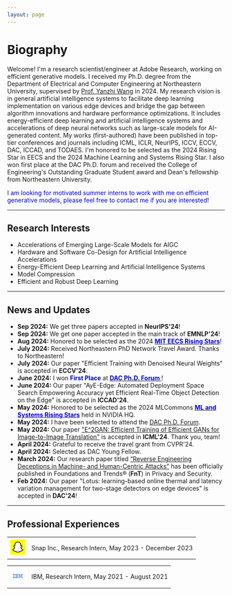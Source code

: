 ```yaml
---
layout: page
---
```


# Biography

Welcome! I'm a research scientist/engineer at Adobe Research, working on efficient generative models. I received my Ph.D. degree from the Department of Electrical and Computer Engineering at Northeastern University, supervised by [Prof. Yanzhi Wang](https://web.northeastern.edu/yanzhiwang/#_ga=2.133348103.863566394.1694570386-1581901161.1692209067) in 2024. My research vision is in general artificial intelligence systems to facilitate deep learning implementation on various edge devices and bridge the gap between algorithm innovations and hardware performance optimizations. It includes energy-efficient deep learning and artificial intelligence systems and accelerations of deep neural networks such as large-scale models for AI-generated content. My works (first-authored) have been published in top-tier conferences and journals including ICML, ICLR, NeurIPS, ICCV, ECCV, DAC, ICCAD, and TODAES. I'm honored to be selected as the 2024 Rising Star in EECS and the 2024 Machine Learning and Systems Rising Star. I also won first place at the DAC Ph.D. forum and received the College of Engineering's Outstanding Graduate Student award and Dean's fellowship from Northeastern University. 


<font color="#0000dd">I am looking for motivated summer interns to work with me on efficient generative models, please feel free to contact me if you are interested!</font>


---
## Research Interests

- Accelerations of Emerging Large-Scale Models for AIGC
- Hardware and Software Co-Design for Artificial Intelligence Accelerations
- Energy-Efficient Deep Learning and Artificial Intelligence Systems
- Model Compression
- Efficient and Robust Deep Learning


---


## News and Updates
- **Sep 2024:** We get three papers accepted in **NeurIPS'24**!
- **Sep 2024:** We get one paper accepted in the main track of **EMNLP'24**!
- **Aug 2024:** Honored to be selected as the 2024 [**<font color="#0000dd">MIT EECS Rising Stars</font>**](https://risingstars-eecs.mit.edu/)!
- **July 2024:** Received Northeastern PhD Network Travel Award. Thanks to Northeastern!
- **July 2024:** Our paper "Efficient Training with Denoised Neural Weights" is accepted in **ECCV'24**.
- **June 2024:** I won **<font color="#0000dd">First Place</font>** at [**<font color="#0000dd">DAC Ph.D. Forum </font>**](https://www.dac.com/Attend/Students-Scholarships/PhD-Forum)!
- **June 2024:** Our paper "AyE-Edge: Automated Deployment Space Search Empowering Accuracy yet
Efficient Real-Time Object Detection on the Edge" is accepted in **ICCAD'24**.
- **May 2024:** Honored to be selected as the 2024 MLCommons [**<font color="#0000dd">ML and Systems Rising Stars</font>**](https://mlcommons.org/2024/06/2024-mlc-rising-stars/) held in NVIDIA HQ.
- **May 2024:** I have been selected to attend the [DAC Ph.D. Forum](https://www.dac.com/Attend/Students-Scholarships/PhD-Forum).
- **May 2024:** Our paper ["E^2GAN: Efficient Training of Efficient GANs for Image-to-Image Translation"](https://arxiv.org/pdf/2401.06127) is accepted in **ICML'24**. Thank you, team!
- **April 2024:** Grateful to receive the travel grant from CVPR'24.
- **April 2024:** Selected as DAC Young Fellow.
- **March 2024:** Our research paper titled [“Reverse Engineering Deceptions in Machine- and Human-Centric Attacks”](https://www.nowpublishers.com/article/Details/SEC-039) has been officially published in Foundations and Trends® (**FnT**) in Privacy and Security.
- **Feb 2024:** Our paper "Lotus: learning-based online thermal and latency variation management for two-stage detectors on edge devices" is accepted in **DAC'24**!
  
<!--
- **June 2024:** I'll serve as the program committee member for the [4th Workshop on Multimodal AI](https://www.comstar-tech.org/workshops/2024/workshop_2024_MMAI.html) (**MMAI 2024**).
- **Sep 2023:** Glad to receive ICCAD Student Scholar Grant.
- **Sep 2023:** One paper ["HotBEV: Hardware-oriented Transformer-based Multi-View 3D Detector for BEV Perception"](https://openreview.net/pdf?id=3Cj67k38st) is accepted in NeurIPS'23.
- **July 2023:** One co-first-authored paper ["MOC: Multi-Objective Mobile CPU-GPU Co-optimization for Power-efficient DNN Inference"](https://ieeexplore.ieee.org/abstract/document/10323882) is accepted in ICCAD'23.
- **May 2023:** Glad to receive the College of Engineering Outstanding TA award.
- **April 2023:** One paper ["DualHSIC: HSIC-Bottleneck and Alignment for Continual Learning"](https://arxiv.org/pdf/2305.00380.pdf) is accepted in ICML'23.
- **Feb 2023:** One first-authored paper ["Condense: A Framework for Device and Frequency Adaptive Neural Network Models on the Edge"](https://ieeexplore.ieee.org/abstract/document/10247713) is accepted in DAC'23.
-->

---

## Professional Experiences

<div align="left">
<table rules="none">
<tr>
<td>
  <img src="images/snap_logo.jpeg" style="zoom:35%"  alt="图片名称"/>
</td>
<td>
  <p> Snap Inc., Research Intern, May 2023 - December 2023  </p>
  <p> </p>
</td>
</tr>
</table>    
</div>

<div align="left">
<table rules="none">
<tr>
<td>
  <img src="images/ibm_logo.jpeg" style="zoom:35%"  alt="图片名称"/>

</td>
<td>
  <p> IBM,  Research Intern, May 2021 - August 2021 </p>
  <p> </p>
</td>
</tr>
</table>    
</div>



<br>



